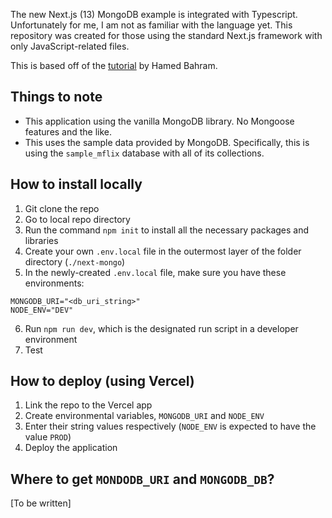The new Next.js (13) MongoDB example is integrated with Typescript. Unfortunately for me, I am not as familiar with the language yet. This repository was created for those using the standard Next.js framework with only JavaScript-related files.

This is based off of the [tutorial](https://www.youtube.com/watch?v=mOvW3iheF14&t=560s) by Hamed Bahram.

## Things to note
* This application using the vanilla MongoDB library. No Mongoose features and the like.
* This uses the sample data provided by MongoDB. Specifically, this is using the `sample_mflix` database with all of its collections.

## How to install locally
1. Git clone the repo
1. Go to local repo directory
1. Run the command `npm init` to install all the necessary packages and libraries
1. Create your own `.env.local` file in the outermost layer of the folder directory (`./next-mongo`)
1. In the newly-created `.env.local` file, make sure you have these environments:
```
MONGODB_URI="<db_uri_string>"
NODE_ENV="DEV"
```
6. Run `npm run dev`, which is the designated run script in a developer environment
1. Test

## How to deploy (using Vercel)
1. Link the repo to the Vercel app
1. Create environmental variables, `MONGODB_URI` and `NODE_ENV`
1. Enter their string values respectively (`NODE_ENV` is expected to have the value `PROD`)
1. Deploy the application

## Where to get `MONDODB_URI` and `MONGODB_DB`?
[To be written]

